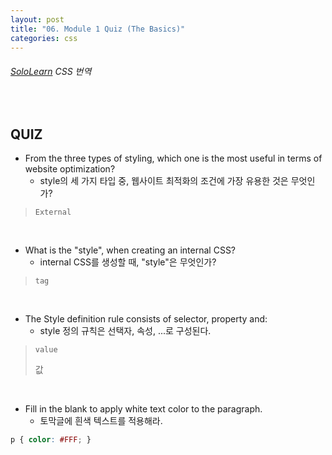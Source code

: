 ```yaml
---
layout: post
title: "06. Module 1 Quiz (The Basics)"
categories: css
---
```


###### [SoloLearn](https://www.sololearn.com/) CSS 번역

<br>

## QUIZ

- From the three types of styling, which one is the most useful in terms of website optimization?
  - style의 세 가지 타입 중, 웹사이트 최적화의 조건에 가장 유용한 것은 무엇인가?

> `External`

<br>

- What is the "style", when creating an internal CSS?
  - internal CSS를 생성할 때, "style"은 무엇인가?

> `tag`

<br>

- The Style definition rule consists of selector, property and:
  - style 정의 규칙은 선택자, 속성, ...로 구성된다.

> `value`
>
> 값

<br>

- Fill in the blank to apply white text color to the paragraph.
  - 토막글에 흰색 텍스트를 적용해라.

```css
p { color: #FFF; }
```

<br>